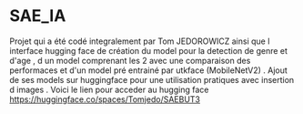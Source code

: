 # SAE_IA
Projet qui a été codé integralement par Tom JEDOROWICZ  ainsi que l interface hugging face de création du model pour la detection de genre et d'age  , d un model comprenant les 2 avec une comparaison des performaces et d'un model pré entrainé par utkface (MobileNetV2) . Ajout de ses models sur huggingface pour une utilisation pratiques avec insertion d images .
Voici le lien pour acceder au hugging face https://huggingface.co/spaces/Tomjedo/SAEBUT3
